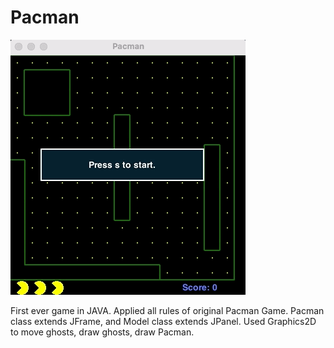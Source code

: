 # Pacman
![](pacmangameplay.gif)

First ever game in JAVA. Applied all rules of original Pacman Game. Pacman class extends JFrame, and Model class extends JPanel. Used Graphics2D to move ghosts, draw ghosts, draw Pacman.
